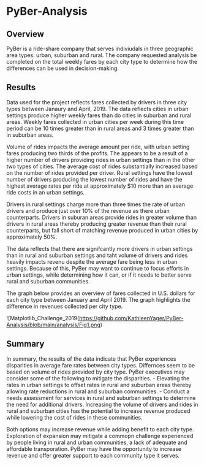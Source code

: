 # PyBer-Analysis
## Overview
PyBer is a ride-share company that serves indiviudals in three geographic area types: urban, suburban and rural. The company requested analysis be completed on the total weekly fares by each city type to determine how the differences can be used in decision-making. 

## Results
Data used for the project reflects fares collected by drivers in three city types between Janaury and April, 2019. The data reflects cities in urban settings produce higher weekly fares than do cities in suburban and rural areas. Weekly fares collected in urban cities per week during this time period can be 10 times greater than in rural areas and 3 times greater than in suburban areas. 

Volume of rides impacts the average amount per ride, with urban setting fares producing two thirds of the profits. The appears to be a result of a higher number of drivers providing rides in urban settings than in the other two types of cities. The average cost of rides substantially increased based on the number of rides provided per driver. Rural settings have the lowest number of drivers producing the lowest number of rides and have the highest average rates per ride at approximately $10 more than an average ride costs in an urban settings. 

Drivers in rural settings charge more than three times the rate of urban drivers and produce just over 10% of the revenue as there urban counterparts. Drivers in suburan areas provide rides in greater volume than drivers in rural areas thereby producing greater revenue than their rural counterparts, but fall short of matching revenue produced in urban cities by approximately 50%.  

The data reflects that there are signifcantly more drivers in urban settings than in rural and suburban settings and taht volume of drivers and rides heavily impacts revenu despite the average fare being less in urban settings. Because of this, PyBer may want to continue to focus efforts in urban settings, while determining how it can, or if it needs to better serve rural and suburban communities. 

The graph below provides an overview of fares collected in U.S. dollars for each city type between January and April 2019. The graph highlights the difference in revenues collected per city type.

![Matplotlib_Challenge_2019(https://github.com/KathleenYager/PyBer-Analysis/blob/main/analysis/Fig1.png)

## Summary
In summary, the results of the data indicate that PyBer experiences disparities in average fare rates between city types. Differnces seem to be based on volume of rides provided by city type. PyBer executives may consider some of the following to mitigate the disparities. 
    - Elevating the rates in urban settings to offset rates in rural and suburban areas thereby allowing rate reductions in rural and suburban communities. 
    - Conduct a needs assessment for services in rural and suburban settings to determine the need for additional drivers. Increasing the volume of drivers and rides in rural and suburban cities has the potential to increase revenue produced while lowering the cost of rides in these communities. 

Both options may increase revenue while adding benefit to each city type. Exploration of expansion may mitigate a commopn challenge experienced by people living in rural and urban communities, a lack of adequate and affordable transporation. PyBer may have the opportunity to increase revenue and offer greater support to each community type it serves. 
